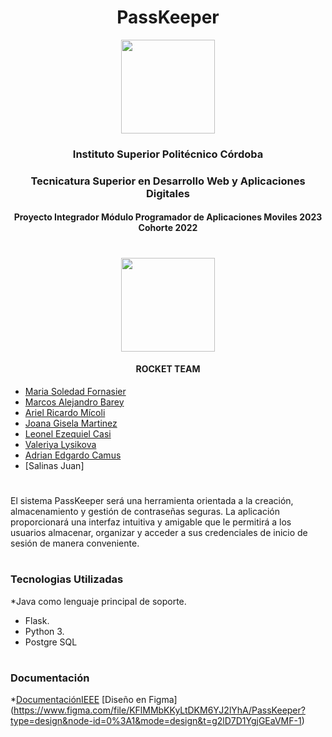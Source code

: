 <h1 align="center">PassKeeper</h1>

<p align="center">
 <a href="https://www.ispc.edu.ar/"><img src="https://user-images.githubusercontent.com/85143329/233746625-17802d1b-3bec-4d9a-9f11-644e342da582.png" style="width: 150px"></a>
</p>
<h3 align="center">Instituto Superior Politécnico Córdoba</h3>
<h3 align="center">Tecnicatura Superior en Desarrollo Web y Aplicaciones Digitales</h3>
<h4 align="center">Proyecto Integrador Módulo Programador de Aplicaciones Moviles 2023 Cohorte 2022</h4>

#
<p align="center">
 <a href="https://github.com/soleforna/integrador_ISP3"><img src="https://user-images.githubusercontent.com/85143329/233748267-eec28e52-f959-4fa0-b9b6-f0a497aeb0d2.png" style="width: 150px"></a>
</p>
<h4 align="center">ROCKET TEAM</h4>

* [Maria Soledad Fornasier](https://github.com/soleforna)
* [Marcos Alejandro Barey](https://github.com/Marquitos280419)
* [Ariel Ricardo Mícoli](https://github.com/Ari-07x)
* [Joana Gisela Martinez](https://github.com/JoanaGM44)
* [Leonel Ezequiel Casi](https://github.com/leocas1)
* [Valeriya Lysikova](https://github.com/vlysi)
* [Adrian Edgardo Camus](https://github.com/acamus79)
* [Salinas Juan]


#

El sistema PassKeeper será una herramienta orientada a la creación, almacenamiento y gestión de contraseñas seguras. 
La aplicación proporcionará una interfaz intuitiva y amigable que le permitirá a los usuarios almacenar, organizar y acceder a sus credenciales de inicio de sesión de manera conveniente. 


#
### Tecnologias Utilizadas 
*Java como lenguaje principal de soporte. 
* Flask.
* Python 3.
* Postgre SQL
#
 

### Documentación
*[DocumentaciónIEEE](https://docs.google.com/document/d/1Hdg9tdO2m82CPUb4yeacKEysj6ENit2bgg0CCKOWZOE/edit?usp=sharing)
[Diseño en Figma] (https://www.figma.com/file/KFlMMbKKyLtDKM6YJ2lYhA/PassKeeper?type=design&node-id=0%3A1&mode=design&t=g2lD7D1YgjGEaVMF-1)


